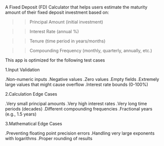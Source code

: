 A Fixed Deposit (FD) Calculator that helps users estimate the maturity amount of their fixed deposit investment based on:

 >>Principal Amount (initial investment)

 >>Interest Rate (annual %)

 >>Tenure (time period in years/months)

 >>Compounding Frequency (monthly, quarterly, annually, etc.)

This app is optimized for the following test cases 

1.Input Validation

.Non-numeric inputs
.Negative values
.Zero values
.Empty fields
.Extremely large values that might cause overflow
.Interest rate bounds (0-100%)

2.Calculation Edge Cases

.Very small principal amounts
.Very high interest rates
.Very long time periods (decades)
.Different compounding frequencies
.Fractional years (e.g., 1.5 years)

3.Mathematical Edge Cases

.Preventing floating point precision errors
.Handling very large exponents with logarithms
.Proper rounding of results
